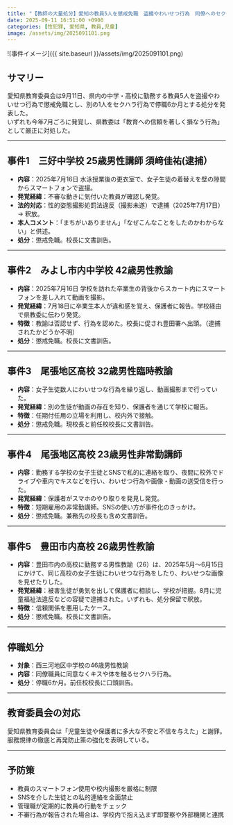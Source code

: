 ```yaml
---
title: "【教師の大量処分】愛知の教員5人を懲戒免職　盗撮やわいせつ行為　同僚へのセクハラで停職も"
date: 2025-09-11 16:51:00 +0900
categories: [性犯罪, 愛知県, 教員,児童]
image: /assets/img/2025091101.png
---
```

![事件イメージ]({{ site.baseurl }}/assets/img/2025091101.png)

## サマリー
愛知県教育委員会は9月11日、県内の中学・高校に勤務する教員5人を盗撮やわいせつ行為で懲戒免職とし、別の1人をセクハラ行為で停職6か月とする処分を発表した。  
いずれも今年7月ごろに発覚し、県教委は「教育への信頼を著しく損なう行為」として厳正に対処した。  
<!--more-->

---

## 事件1　三好中学校 25歳男性講師 須﨑佳祐(逮捕）
- **内容**：2025年7月16日 水泳授業後の更衣室で、女子生徒の着替えを壁の隙間からスマートフォンで盗撮。
- **発覚経緯**：不審な動きに気付いた教員が確認し発覚。  
- **法的対応**：性的姿態撮影処罰法違反（撮影未遂）で逮捕（2025年7月17日） → 釈放。  
- **本人コメント**：「まちがいありません」「なぜこんなことをしたのかわからない」と供述。  
- **処分**：懲戒免職。校長に文書訓告。  

---

## 事件2　みよし市内中学校 42歳男性教諭
- **内容**：2025年7月16日 学校を訪れた卒業生の背後からスカート内にスマートフォンを差し入れて動画を撮影。  
- **発覚経緯**：7月18日に卒業生本人が違和感を覚え、保護者に報告。学校経由で県教委に伝わり発覚。  
- **特徴**：教諭は否認せず、行為を認めた。校長に促され豊田署へ出頭。（逮捕されたかどうか不明）  
- **処分**：懲戒免職。校長に文書訓告。  

---

## 事件3　尾張地区高校 32歳男性臨時教諭
- **内容**：女子生徒数人にわいせつな行為を繰り返し、動画撮影まで行っていた。  
- **発覚経緯**：別の生徒が動画の存在を知り、保護者を通じて学校に報告。  
- **特徴**：任期付任用の立場を利用し、校内外で接触。  
- **処分**：懲戒免職。現校長と前任校校長に文書訓告。  

---

## 事件4　尾張地区高校 23歳男性非常勤講師
- **内容**：勤務する学校の女子生徒とSNSで私的に連絡を取り、夜間に校外でドライブや車内でキスなどを行い、わいせつ行為や画像・動画の送受信を行った。  
- **発覚経緯**：保護者がスマホのやり取りを発見し発覚。  
- **特徴**：短期雇用の非常勤講師。SNSの使い方が事件化のきっかけ。  
- **処分**：懲戒免職。兼務先の校長も含め文書訓告。  

---

## 事件5　豊田市内高校 26歳男性教諭
- **内容**：豊田市内の高校に勤務する男性教諭（26）は、2025年5月～6月15日にかけて、同じ高校の女子生徒にわいせつな行為をしたり、わいせつな画像を見せたりした。
- **発覚経緯**：被害生徒が勇気を出して保護者に相談し、学校が把握。8月に児童福祉法違反などの容疑で逮捕された。いずれも、処分保留で釈放。
- **特徴**：信頼関係を悪用したケース。
- **処分**：懲戒免職。校長に文書訓告。  

---

## 停職処分
- **対象**：西三河地区中学校の46歳男性教諭  
- **内容**：同僚職員に同意なくキスや体を触るセクハラ行為。  
- **処分**：停職6か月。前任校校長に口頭訓告。  

---

## 教育委員会の対応
愛知県教育委員会は「児童生徒や保護者に多大な不安と不信を与えた」と謝罪。  
服務規律の徹底と再発防止策の強化を表明している。  

---

## 予防策
- 教員のスマートフォン使用や校内撮影を厳格に制限  
- SNSを介した生徒との私的連絡を全面禁止  
- 管理職が定期的に教員の行動をチェック  
- 不審行為が報告された場合は、学校内で抱え込まず即警察や外部機関と連携  
